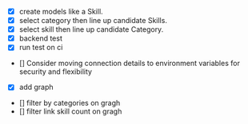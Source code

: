 - [x] create models like a Skill.
- [x] select category then line up candidate Skills.
- [x] select skill then line up candidate Category.
- [x] backend test
- [x] run test on ci
- [] Consider moving connection details to environment variables for security and flexibility
- [x] add graph
- [] filter by categories on gragh
- [] filter link skill count on gragh
